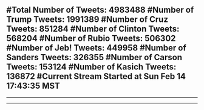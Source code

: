 #Total Number of Tweets: 4983488 
#Number of Trump Tweets: 1991389
#Number of Cruz Tweets: 851284
#Number of Clinton Tweets: 568204
#Number of Rubio Tweets: 506302
#Number of Jeb! Tweets: 449958
#Number of Sanders Tweets: 326355
#Number of Carson Tweets: 153124
#Number of Kasich Tweets: 136872
#Current Stream Started at Sun Feb 14 17:43:35 MST
---
---
---

